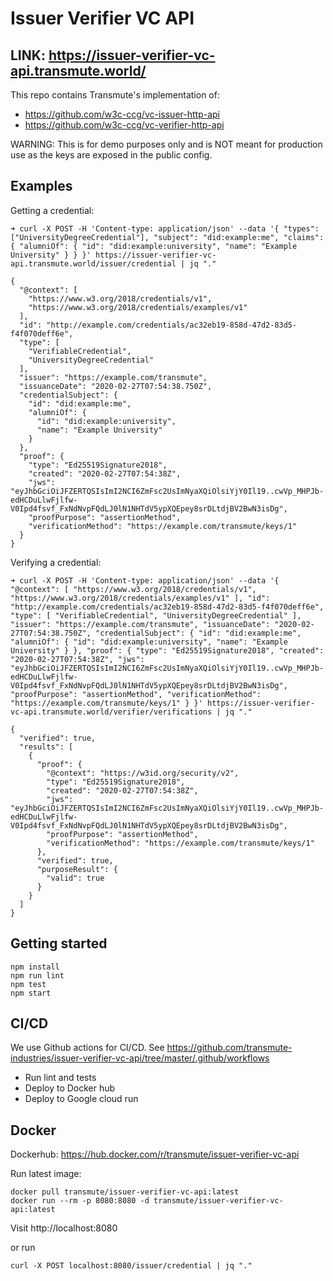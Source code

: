 # Issuer Verifier VC API

## LINK: https://issuer-verifier-vc-api.transmute.world/

This repo contains Transmute's implementation of:
- https://github.com/w3c-ccg/vc-issuer-http-api
- https://github.com/w3c-ccg/vc-verifier-http-api


WARNING: This is for demo purposes only and is NOT meant for production use as the keys are exposed in the public config.

## Examples

Getting a credential:

```
➜ curl -X POST -H 'Content-type: application/json' --data '{ "types": ["UniversityDegreeCredential"], "subject": "did:example:me", "claims": { "alumniOf": { "id": "did:example:university", "name": "Example University" } } }' https://issuer-verifier-vc-api.transmute.world/issuer/credential | jq "."

{
  "@context": [
    "https://www.w3.org/2018/credentials/v1",
    "https://www.w3.org/2018/credentials/examples/v1"
  ],
  "id": "http://example.com/credentials/ac32eb19-858d-47d2-83d5-f4f070deff6e",
  "type": [
    "VerifiableCredential",
    "UniversityDegreeCredential"
  ],
  "issuer": "https://example.com/transmute",
  "issuanceDate": "2020-02-27T07:54:38.750Z",
  "credentialSubject": {
    "id": "did:example:me",
    "alumniOf": {
      "id": "did:example:university",
      "name": "Example University"
    }
  },
  "proof": {
    "type": "Ed25519Signature2018",
    "created": "2020-02-27T07:54:38Z",
    "jws": "eyJhbGciOiJFZERTQSIsImI2NCI6ZmFsc2UsImNyaXQiOlsiYjY0Il19..cwVp_MHPJb-edHCDuLlwFjlfw-V0Ipd4fsvf_FxNdNvpFQdLJ0lN1NHTdV5ypXQEpey8srDLtdjBV2BwN3isDg",
    "proofPurpose": "assertionMethod",
    "verificationMethod": "https://example.com/transmute/keys/1"
  }
}
```

Verifying a credential:

```
➜ curl -X POST -H 'Content-type: application/json' --data '{ "@context": [ "https://www.w3.org/2018/credentials/v1", "https://www.w3.org/2018/credentials/examples/v1" ], "id": "http://example.com/credentials/ac32eb19-858d-47d2-83d5-f4f070deff6e", "type": [ "VerifiableCredential", "UniversityDegreeCredential" ], "issuer": "https://example.com/transmute", "issuanceDate": "2020-02-27T07:54:38.750Z", "credentialSubject": { "id": "did:example:me", "alumniOf": { "id": "did:example:university", "name": "Example University" } }, "proof": { "type": "Ed25519Signature2018", "created": "2020-02-27T07:54:38Z", "jws": "eyJhbGciOiJFZERTQSIsImI2NCI6ZmFsc2UsImNyaXQiOlsiYjY0Il19..cwVp_MHPJb-edHCDuLlwFjlfw-V0Ipd4fsvf_FxNdNvpFQdLJ0lN1NHTdV5ypXQEpey8srDLtdjBV2BwN3isDg", "proofPurpose": "assertionMethod", "verificationMethod": "https://example.com/transmute/keys/1" } }' https://issuer-verifier-vc-api.transmute.world/verifier/verifications | jq "."

{
  "verified": true,
  "results": [
    {
      "proof": {
        "@context": "https://w3id.org/security/v2",
        "type": "Ed25519Signature2018",
        "created": "2020-02-27T07:54:38Z",
        "jws": "eyJhbGciOiJFZERTQSIsImI2NCI6ZmFsc2UsImNyaXQiOlsiYjY0Il19..cwVp_MHPJb-edHCDuLlwFjlfw-V0Ipd4fsvf_FxNdNvpFQdLJ0lN1NHTdV5ypXQEpey8srDLtdjBV2BwN3isDg",
        "proofPurpose": "assertionMethod",
        "verificationMethod": "https://example.com/transmute/keys/1"
      },
      "verified": true,
      "purposeResult": {
        "valid": true
      }
    }
  ]
}
```



## Getting started

```
npm install
npm run lint
npm test
npm start
```

## CI/CD

We use Github actions for CI/CD. See https://github.com/transmute-industries/issuer-verifier-vc-api/tree/master/.github/workflows
- Run lint and tests
- Deploy to Docker hub
- Deploy to Google cloud run

## Docker

Dockerhub: https://hub.docker.com/r/transmute/issuer-verifier-vc-api

Run latest image:
```
docker pull transmute/issuer-verifier-vc-api:latest
docker run --rm -p 8080:8080 -d transmute/issuer-verifier-vc-api:latest
```

Visit http://localhost:8080

or run
```
curl -X POST localhost:8080/issuer/credential | jq "."
```
